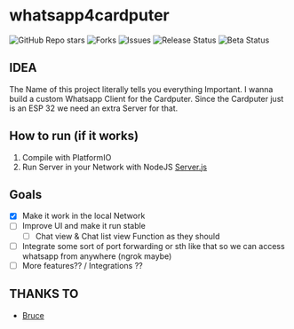 # whatsapp4cardputer
![GitHub Repo stars](https://img.shields.io/github/stars/bjarnepw/whatsapp4cardputer?style=for-the-badge)
![Forks](https://img.shields.io/github/forks/bjarnepw/whatsapp4cardputer?style=for-the-badge)
![Issues](https://img.shields.io/github/issues/bjarnepw/whatsapp4cardputer?style=for-the-badge)
![Release Status](https://img.shields.io/badge/RELEASE-NO_RELEASE_YET-red?style=for-the-badge)
![Beta Status](https://img.shields.io/badge/BETA_STATUS-COMPILABLE-green?style=for-the-badge)

## IDEA
The Name of this project literally tells you everything Important. I wanna build a custom Whatsapp Client for the Cardputer. Since the Cardputer just is an ESP 32 we need an extra Server for that.

## How to run (if it works)

1. Compile with PlatformIO 
2. Run Server in your Network with NodeJS [Server.js](./server/server.js)

## Goals
- [x] Make it work in the local Network 
- [ ] Improve UI and make it run stable
    - [ ] Chat view & Chat list view Function as they should
- [ ] Integrate some sort of port forwarding or sth like that so we can access whatsapp from anywhere (ngrok maybe)
- [ ] More features?? / Integrations ?? 

## THANKS TO
- [Bruce](https://github.com/pr3y/Bruce)
